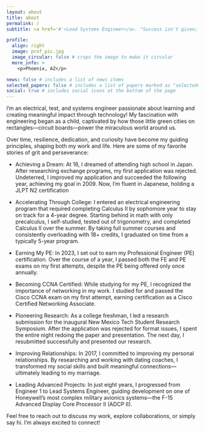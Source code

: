 ```yaml
---
layout: about
title: about
permalink: /
subtitle: <a href='#'>Lead Systems Engineer</a>. "Success isn't given; it's earned."

profile:
  align: right
  image: prof_pic.jpg
  image_circular: false # crops the image to make it circular
  more_info: >
    <p>Phoenix, AZ</p>

news: false # includes a list of news items
selected_papers: false # includes a list of papers marked as "selected={true}"
social: true # includes social icons at the bottom of the page
---
```

I’m an electrical, test, and systems engineer passionate about learning and creating meaningful impact through technology! My fascination with engineering began as a child, captivated by how those little green cities on rectangles—circuit boards—power the miraculous world around us.

Over time, resilience, dedication, and curiosity have become my guiding principles, shaping both my work and life. Here are some of my favorite stories of grit and perseverance:

- Achieving a Dream: At 16, I dreamed of attending high school in Japan. After researching exchange programs, my first application was rejected. Undeterred, I improved my application and succeeded the following year, achieving my goal in 2009. Now, I’m fluent in Japanese, holding a JLPT N2 certification

- Accelerating Through College: I entered an electrical engineering program that required completing Calculus II by sophomore year to stay on track for a 4-year degree. Starting behind in math with only precalculus, I self-studied, tested out of trigonometry, and completed Calculus II over the summer. By taking full summer courses and consistently overloading with 18+ credits, I graduated on time from a typically 5-year program.

- Earning My PE: In 2023, I set out to earn my Professional Engineer (PE) certification. Over the course of a year, I passed both the FE and PE exams on my first attempts, despite the PE being offered only once annually.

- Becoming CCNA Certified: While studying for my PE, I recognized the importance of networking in my work. I studied for and passed the Cisco CCNA exam on my first attempt, earning certification as a Cisco Certified Networking Associate.

- Pioneering Research: As a college freshman, I led a research submission for the inaugural New Mexico Tech Student Research Symposium. After the application was rejected for format issues, I spent the entire night redoing the paper and presentation. The next day, I resubmitted successfully and presented our research.

- Improving Relationships: In 2017, I committed to improving my personal relationships. By researching and working with dating coaches, I transformed my social skills and built meaningful connections—ultimately leading to my marriage.

- Leading Advanced Projects: In just eight years, I progressed from Engineer 1 to Lead Systems Engineer, guiding development on one of Honeywell’s most complex military avionics systems—the F-15 Advanced Display Core Processor II (ADCP II).

Feel free to reach out to discuss my work, explore collaborations, or simply say hi. I’m always excited to connect!